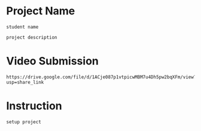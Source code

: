 # Project Name

    student name

    project description

# Video Submission

    https://drive.google.com/file/d/1ACje087p1vtpicwMBM7u4Dh5pw2bqXFm/view?usp=share_link

# Instruction

    setup project